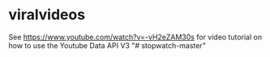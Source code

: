 # viralvideos
See https://www.youtube.com/watch?v=-vH2eZAM30s for video tutorial on how to use the Youtube Data API V3
"# stopwatch-master" 
